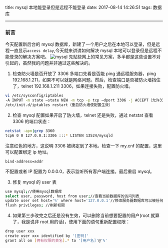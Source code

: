 title: mysql 本地能登录但是远程不能登录
date: 2017-08-14 14:26:51
tags: 数据库

---

### 前言

今天配置新后台的 mysql 数据库，新建了一个用户之后在本地可以登录，但是远程一直显示`access delay`,今天就来讲讲如何解决 mysql 本地可以登录但是远程不能登录的解决方案吧。
![mysql](https://file.lantingshucheng.com/blog/images/mysql.png/default)
先贴些网上的常见方案，多半都是这些设置不对引起的，虽然我的问题并非通过这些解决的。

1.  检查防火墙是否开放了 3306 多端口先看是否能 ping 通远程服务器，ping 192.168.1.211，如果不可以就是网络问题。然后，检查端口是否被防火墙挡住了，telnet 192.168.1.211 3306，如果连接失败，配置防火墙。

```bash
vi /etc/sysconfig/iptables
-A INPUT -m state –state NEW -m tcp -p tcp –dport 3306 -j ACCEPT（允许3306端口通过防火墙）
/etc/init.d/iptables restart（重启防火墙使配置生效）
```

2.  检查 mysql 配置如果开启了防火墙，telnet 还是失败，通过 netstat 查看 3306 的端口状态：

```bash
netstat -apn|grep 3360
tcp6 0 0 127.0.0.1:3306 :::* LISTEN 13524/mysqld
```

注意红色的地方，这说明 3306 被绑定到了本地。检查一下 my.cnf 的配置，这里可以配置绑定 ip 地址。

```
bind-address=addr
```

不配置或者 IP 配置为 0.0.0.0，表示监听所有客户端连接。最后重启 mysql。

3.  修复 mysql 的 user 表

```bash
use mysql;//使用mysql数据库
select user, password, host from user;//查看当前数据库的访问列表
update user set host='%' where host='127.0.0.1'//修改服务器数据库可以被任何远程计算机访问
flush privileges;​ //刷新权限
```

4.  如果第三步改完之后还是没有生效，可以删除当前想要配置的用户(root 就算了，我是说非 root 用的话)，使用下面的语句重新配置权限：

```bash
drop user xxx
create user xxx identified by '[密码]'
grant all on [拥有权限的表名].* to '[用户名]'@'%'
```
